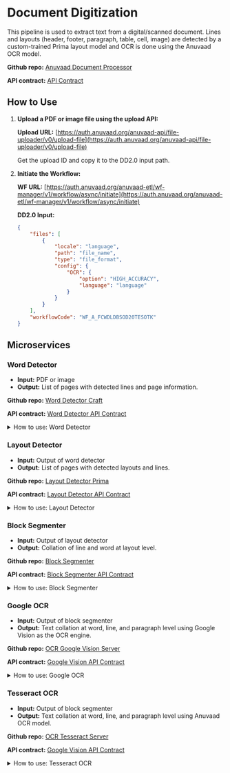 # Document Digitization



This pipeline is used to extract text from a digital/scanned document. Lines and layouts (header, footer, paragraph, table, cell, image) are detected by a custom-trained Prima layout model and OCR is done using the Anuvaad OCR model.

**Github repo:** [Anuvaad Document Processor](https://github.com/project-anuvaad/anuvaad/tree/develop/anuvaad-etl/anuvaad-extractor/document-processor)

**API contract:** [API Contract](https://github.com/project-anuvaad/anuvaad/blob/develop/anuvaad-etl/anuvaad-extractor/document-processor/ocr/ocr-tesseract-server/doc/google-vision-api-contract.yml)

## How to Use

1. **Upload a PDF or image file using the upload API:**

    **Upload URL:** [https://auth.anuvaad.org/anuvaad-api/file-uploader/v0/upload-file](https://auth.anuvaad.org/anuvaad-api/file-uploader/v0/upload-file)

    Get the upload ID and copy it to the DD2.0 input path.

2. **Initiate the Workflow:**

    **WF URL:** [https://auth.anuvaad.org/anuvaad-etl/wf-manager/v1/workflow/async/initiate](https://auth.anuvaad.org/anuvaad-etl/wf-manager/v1/workflow/async/initiate)

    **DD2.0 Input:**

    ```json
    {
        "files": [
            {
                "locale": "language",
                "path": "file_name",
                "type": "file_format",
                "config": {
                    "OCR": {
                        "option": "HIGH_ACCURACY",
                        "language": "language"
                    }
                }
            }
        ],
        "workflowCode": "WF_A_FCWDLDBSOD20TESOTK"
    }
    ```

## Microservices

### Word Detector

- **Input:** PDF or image
- **Output:** List of pages with detected lines and page information.

**Github repo:** [Word Detector Craft](https://github.com/project-anuvaad/anuvaad/tree/develop/anuvaad-etl/anuvaad-extractor/document-processor/word-detector/craft)

**API contract:** [Word Detector API Contract](https://github.com/project-anuvaad/anuvaad/blob/develop/anuvaad-etl/anuvaad-extractor/document-processor/word-detector/craft/doc/word-detector-craft-api-contract.yml)

<details>
<summary>How to use: Word Detector</summary>

1. **Upload a PDF or image file using the upload API:**

    **Upload URL:** [https://auth.anuvaad.org/anuvaad-api/file-uploader/v0/upload-file](https://auth.anuvaad.org/anuvaad-api/file-uploader/v0/upload-file)

2. **Initiate the Word Detector Workflow:**

    **WF URL:** [https://auth.anuvaad.org/anuvaad-etl/wf-manager/v1/workflow/async/initiate](https://auth.anuvaad.org/anuvaad-etl/wf-manager/v1/workflow/async/initiate)

    **Word Detector Input:**

    ```json
    {
        "files": [
            {
                "locale": "language",
                "path": "file_name",
                "type": "file_format",
                "config": {
                    "OCR": {
                        "option": "HIGH_ACCURACY",
                        "language": "language"
                    }
                }
            }
        ],
        "workflowCode": "WF_A_WD"
    }
    ```
</details>

### Layout Detector

- **Input:** Output of word detector
- **Output:** List of pages with detected layouts and lines.

**Github repo:** [Layout Detector Prima](https://github.com/project-anuvaad/anuvaad/tree/develop/anuvaad-etl/anuvaad-extractor/document-processor/layout-detector/prima)

**API contract:** [Layout Detector API Contract](https://github.com/project-anuvaad/anuvaad/blob/develop/anuvaad-etl/anuvaad-extractor/document-processor/layout-detector/prima/doc/page-layout-prima-api-contract.yml)

<details>
<summary>How to use: Layout Detector</summary>

1. **Input JSON file of the word detector as an input path.**

2. **Initiate the Layout Detector Workflow:**

    **WF URL:** [https://auth.anuvaad.org/anuvaad-etl/wf-manager/v1/workflow/async/initiate](https://auth.anuvaad.org/anuvaad-etl/wf-manager/v1/workflow/async/initiate)

    **Layout Detector Input:**

    ```json
    {
        "files": [
            {
                "locale": "language",
                "path": "word_detector_output",
                "type": "json",
                "config": {
                    "OCR": {
                        "option": "HIGH_ACCURACY",
                        "language": "language"
                    }
                }
            }
        ],
        "workflowCode": "WF_A_LD"
    }
    ```
</details>

### Block Segmenter

- **Input:** Output of layout detector
- **Output:** Collation of line and word at layout level.

**Github repo:** [Block Segmenter](https://github.com/project-anuvaad/anuvaad/tree/develop/anuvaad-etl/anuvaad-extractor/document-processor/block-segmenter)

**API contract:** [Block Segmenter API Contract](https://github.com/project-anuvaad/anuvaad/blob/develop/anuvaad-etl/anuvaad-extractor/document-processor/block-segmenter/docs/block-sementer-api-contract.yml)

<details>
<summary>How to use: Block Segmenter</summary>

1. **Input JSON file of the layout detector as an input path.**

2. **Initiate the Block Segmenter Workflow:**

    **WF URL:** [https://auth.anuvaad.org/anuvaad-etl/wf-manager/v1/workflow/async/initiate](https://auth.anuvaad.org/anuvaad-etl/wf-manager/v1/workflow/async/initiate)

    **Block Segmenter Input:**

    ```json
    {
        "files": [
            {
                "locale": "language",
                "path": "layout_detector_output",
                "type": "json",
                "config": {
                    "OCR": {
                        "option": "HIGH_ACCURACY",
                        "language": "language"
                    }
                }
            }
        ],
        "workflowCode": "WF_A_BS"
    }
    ```
</details>

### Google OCR

- **Input:** Output of block segmenter
- **Output:** Text collation at word, line, and paragraph level using Google Vision as the OCR engine.

**Github repo:** [OCR Google Vision Server](https://github.com/project-anuvaad/anuvaad/tree/develop/anuvaad-etl/anuvaad-extractor/document-processor/ocr/ocr-gv-server)

**API contract:** [Google Vision API Contract](https://github.com/project-anuvaad/anuvaad/blob/develop/anuvaad-etl/anuvaad-extractor/document-processor/ocr/ocr-gv-server/doc/google-vision-api-contract.yml)

<details>
<summary>How to use: Google OCR</summary>

1. **Input JSON file of the block segmenter as an input path.**

2. **Initiate the Google OCR Workflow:**

    **WF URL:** [https://auth.anuvaad.org/anuvaad-etl/wf-manager/v1/workflow/async/initiate](https://auth.anuvaad.org/anuvaad-etl/wf-manager/v1/workflow/async/initiate)

    **Google OCR Input:**

    ```json
    {
        "files": [
            {
                "locale": "language",
                "path": "block_segmenter_output",
                "type": "json",
                "config": {
                    "OCR": {
                        "option": "HIGH_ACCURACY",
                        "language": "language"
                    }
                }
            }
        ],
        "workflowCode": "WF_A_OTES"
    }
    ```
</details>

### Tesseract OCR

- **Input:** Output of block segmenter
- **Output:** Text collation at word, line, and paragraph level using Anuvaad OCR model.

**Github repo:** [OCR Tesseract Server](https://github.com/project-anuvaad/anuvaad/tree/develop/anuvaad-etl/anuvaad-extractor/document-processor/ocr/ocr-tesseract-server)

**API contract:** [Google Vision API Contract](https://github.com/project-anuvaad/anuvaad/blob/develop/anuvaad-etl/anuvaad-extractor/document-processor/ocr/ocr-tesseract-server/doc/google-vision-api-contract.yml)

<details>
<summary>How to use: Tesseract OCR</summary>

1. **Input JSON file of the block segmenter as an input path.**

2. **Initiate the Tesseract OCR Workflow:**

    **WF URL:** [https://auth.anuvaad.org/anuvaad-etl/wf-manager/v1/workflow/async/initiate](https://auth.anuvaad.org/anuvaad-etl/wf-manager/v1/workflow/async/initiate)

    **Tesseract OCR Input:**

    ```json
    {
        "files": [
            {
                "locale": "language",
                "path": "block_segmenter_output",
                "type": "json",
                "config": {
                    "OCR": {
                        "option": "HIGH_ACCURACY",
                        "language": "language"
                    }
                }
            }
        ],
        "workflowCode": "WF_A_OD20TES"
    }
    ```
</details>
